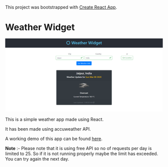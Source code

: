 This project was bootstrapped with [Create React App](https://github.com/facebook/create-react-app).

# Weather Widget

![Sample Image](https://github.com/karn21/Weather-widget/blob/master/image.png)


 
This is a simple weather app made using React.

It has been made using accuweather API.

A working demo of this app can be found [here](https://mausam-today.netlify.com/).

**Note** :- Please note that it is using free API so no of requests per day is limited to 25. So if it is not running properly maybe the limit has exceeded. You can try again the next day.
